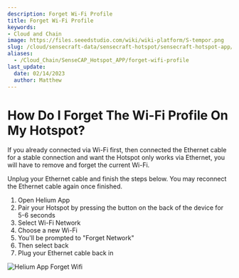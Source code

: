 ```yaml
---
description: Forget Wi-Fi Profile
title: Forget Wi-Fi Profile
keywords:
- Cloud and Chain
image: https://files.seeedstudio.com/wiki/wiki-platform/S-tempor.png
slug: /cloud/sensecraft-data/sensecraft-hotspot/sensecraft-hotspot-app/forget-wifi-profile
aliases:
  - /Cloud_Chain/SenseCAP_Hotspot_APP/forget-wifi-profile
last_update:
  date: 02/14/2023
  author: Matthew
---
```


**How Do I Forget The Wi-Fi Profile On My Hotspot?**
====================================================

If you already connected via Wi-Fi first, then connected the Ethernet cable for a stable connection and want the Hotspot only works via Ethernet, you will have to remove and forget the current Wi-Fi.

Unplug your Ethernet cable and finish the steps below. You may reconnect the Ethernet cable again once finished.

1.  Open Helium App
2.  Pair your Hotspot by pressing the button on the back of the device for 5-6 seconds
3.  Select Wi-Fi Network
4.  Choose a new Wi-Fi
5.  You'll be prompted to "Forget Network"
6.  Then select back
7.  Plug your Ethernet cable back in

![Helium App Forget Wifi](https://www.sensecapmx.com/wp-content/uploads/2022/07/forget-wifi.webp)